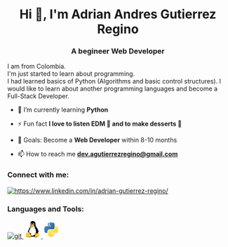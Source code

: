<h1 align="center">Hi 👋, I'm Adrian Andres Gutierrez Regino</h1>
<h3 align="center">A begineer Web Developer</h3>
<p align="left">I am from Colombia. <br>I'm just started to learn about programming. <br>I had learned basics of Python (Algorithms and basic control structures).  I would like to learn about another programming languages and become a Full-Stack Developer.</p>

- 🌱 I’m currently learning **Python**

- ⚡ Fun fact **I love to listen EDM 🎵 and to make desserts 🎂**

- 🎯 Goals: Become a **Web Developer** within 8-10 months

- 📫 How to reach me **dev.agutierrezregino@gmail.com**

<h3 align="left">Connect with me:</h3>
<p align="left">
<a href="https://linkedin.com/in/adrian-gutierrez-regino/" target="blank"><img align="center" src="https://raw.githubusercontent.com/rahuldkjain/github-profile-readme-generator/master/src/images/icons/Social/linked-in-alt.svg" alt="https://www.linkedin.com/in/adrian-gutierrez-regino/" height="30" width="40" /></a>
</p>

<h3 align="left">Languages and Tools:</h3>
<p align="left"> <a href="https://git-scm.com/" target="_blank" rel="noreferrer"> <img src="https://www.vectorlogo.zone/logos/git-scm/git-scm-icon.svg" alt="git" width="40" height="40"/> </a> <a href="https://www.linux.org/" target="_blank" rel="noreferrer"> <img src="https://raw.githubusercontent.com/devicons/devicon/master/icons/linux/linux-original.svg" alt="linux" width="40" height="40"/> </a> <a href="https://www.python.org" target="_blank" rel="noreferrer"> <img src="https://raw.githubusercontent.com/devicons/devicon/master/icons/python/python-original.svg" alt="python" width="40" height="40"/> </a> </p>
